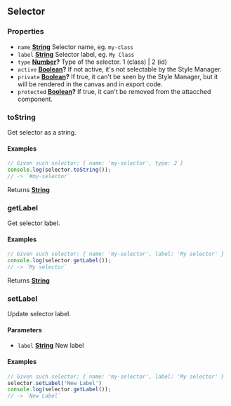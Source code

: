 <!-- Generated by documentation.js. Update this documentation by updating the source code. -->

## Selector



### Properties

*   `name` **[String][1]** Selector name, eg. `my-class`
*   `label` **[String][1]** Selector label, eg. `My Class`
*   `type` **[Number][2]?** Type of the selector. 1 (class) | 2 (id)
*   `active` **[Boolean][3]?** If not active, it's not selectable by the Style Manager.
*   `private` **[Boolean][3]?** If true, it can't be seen by the Style Manager, but it will be rendered in the canvas and in export code.
*   `protected` **[Boolean][3]?** If true, it can't be removed from the attacched component.

### toString

Get selector as a string.

#### Examples

```javascript
// Given such selector: { name: 'my-selector', type: 2 }
console.log(selector.toString());
// -> `#my-selector`
```

Returns **[String][1]** 

### getLabel

Get selector label.

#### Examples

```javascript
// Given such selector: { name: 'my-selector', label: 'My selector' }
console.log(selector.getLabel());
// -> `My selector`
```

Returns **[String][1]** 

### setLabel

Update selector label.

#### Parameters

*   `label` **[String][1]** New label

#### Examples

```javascript
// Given such selector: { name: 'my-selector', label: 'My selector' }
selector.setLabel('New Label')
console.log(selector.getLabel());
// -> `New Label`
```

[1]: https://developer.mozilla.org/docs/Web/JavaScript/Reference/Global_Objects/String

[2]: https://developer.mozilla.org/docs/Web/JavaScript/Reference/Global_Objects/Number

[3]: https://developer.mozilla.org/docs/Web/JavaScript/Reference/Global_Objects/Boolean
